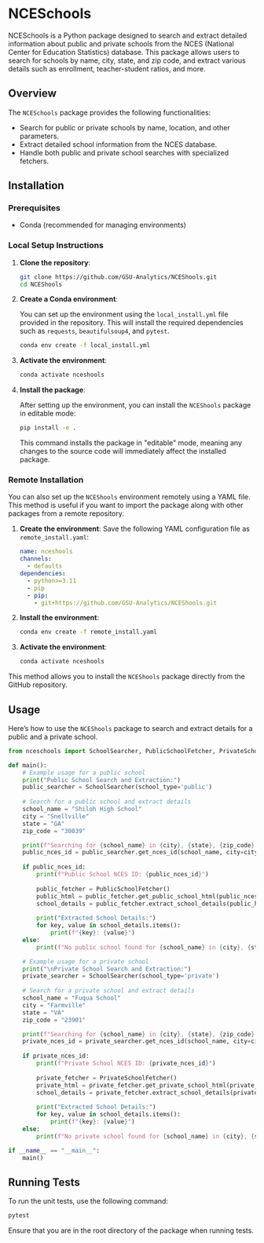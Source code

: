 # NCESchools

NCESchools is a Python package designed to search and extract detailed information about public and private schools from the NCES (National Center for Education Statistics) database. This package allows users to search for schools by name, city, state, and zip code, and extract various details such as enrollment, teacher-student ratios, and more.

## Overview

The `NCESchools` package provides the following functionalities:
- Search for public or private schools by name, location, and other parameters.
- Extract detailed school information from the NCES database.
- Handle both public and private school searches with specialized fetchers.

## Installation

### Prerequisites

- Conda (recommended for managing environments)

### Local Setup Instructions

1. **Clone the repository**:
   ```bash
   git clone https://github.com/GSU-Analytics/NCEShools.git
   cd NCEShools
   ```

2. **Create a Conda environment**:
   
   You can set up the environment using the `local_install.yml` file provided in the repository. This will install the required dependencies such as `requests`, `beautifulsoup4`, and `pytest`.

   ```bash
   conda env create -f local_install.yml
   ```

3. **Activate the environment**:
   ```bash
   conda activate nceshools
   ```

4. **Install the package**:
   
   After setting up the environment, you can install the `NCEShools` package in editable mode:

   ```bash
   pip install -e .
   ```

   This command installs the package in "editable" mode, meaning any changes to the source code will immediately affect the installed package.

### Remote Installation

You can also set up the `NCEShools` environment remotely using a YAML file. This method is useful if you want to import the package along with other packages from a remote repository.

1. **Create the environment**:
   Save the following YAML configuration file as `remote_install.yaml`:

   ```yaml
   name: nceshools
   channels:
     - defaults
   dependencies:
     - python>=3.11
     - pip
     - pip:
       - git+https://github.com/GSU-Analytics/NCEShools.git
   ```

2. **Install the environment**:
   ```bash
   conda env create -f remote_install.yaml
   ```

3. **Activate the environment**:
   ```bash
   conda activate nceshools
   ```

This method allows you to install the `NCEShools` package directly from the GitHub repository.

## Usage

Here’s how to use the `NCEShools` package to search and extract details for a public and a private school.

```python
from nceschools import SchoolSearcher, PublicSchoolFetcher, PrivateSchoolFetcher

def main():
    # Example usage for a public school
    print("Public School Search and Extraction:")
    public_searcher = SchoolSearcher(school_type='public')
    
    # Search for a public school and extract details
    school_name = "Shiloh High School"
    city = "Snellville"
    state = "GA"
    zip_code = "30039"

    print(f"Searching for {school_name} in {city}, {state}, {zip_code}...")
    public_nces_id = public_searcher.get_nces_id(school_name, city=city, state=state, zip_code=zip_code)
    
    if public_nces_id:
        print(f"Public School NCES ID: {public_nces_id}")
        
        public_fetcher = PublicSchoolFetcher()
        public_html = public_fetcher.get_public_school_html(public_nces_id)
        school_details = public_fetcher.extract_school_details(public_html)
        
        print("Extracted School Details:")
        for key, value in school_details.items():
            print(f"{key}: {value}")
    else:
        print(f"No public school found for {school_name} in {city}, {state}, {zip_code}.")

    # Example usage for a private school
    print("\nPrivate School Search and Extraction:")
    private_searcher = SchoolSearcher(school_type='private')
    
    # Search for a private school and extract details
    school_name = "Fuqua School"
    city = "Farmville"
    state = "VA"
    zip_code = "23901"

    print(f"Searching for {school_name} in {city}, {state}, {zip_code}...")
    private_nces_id = private_searcher.get_nces_id(school_name, city=city, state=state, zip_code=zip_code)
    
    if private_nces_id:
        print(f"Private School NCES ID: {private_nces_id}")
        
        private_fetcher = PrivateSchoolFetcher()
        private_html = private_fetcher.get_private_school_html(private_nces_id)
        school_details = private_fetcher.extract_school_details(private_html)
        
        print("Extracted School Details:")
        for key, value in school_details.items():
            print(f"{key}: {value}")
    else:
        print(f"No private school found for {school_name} in {city}, {state}, {zip_code}.")

if __name__ == "__main__":
    main()
```

## Running Tests

To run the unit tests, use the following command:

```bash
pytest
```

Ensure that you are in the root directory of the package when running tests.